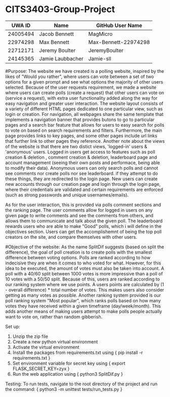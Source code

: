 # CITS3403-Group-Project

| UWA ID   | Name             | GitHub User Name      |
| -------- | ---------------- | --------------------- |
| 24005494 | Jacob Bennett    | MagMicro              |
| 22974298 | Max Bennett      | Max-Bennett-22974298  |
| 22712171 | Jeremy Boulter   | JeremyBoulter         |
| 24145365 | Jamie Laubbacher | Jamie-sll             |

#Purpose:
The website we have created is a polling website, inspired by the likes of "Would you rather", where users can vote between a set of two options for a given prompt and see what options the majority of other users selected. Because of the user requests requirement, we made a website where users can create polls (create a request) that other users can vote on (service a request), with extra user functionality added along the way for easy navigation and greater user interaction. The website layout consists of a variety of different HTML pages dedicated to one particular view, such as login or creation. For navigation, all webpages share the same template that implements a navigation banner that provides butons to go to particular pages and a search bar feature that allows for users to easy search for polls to vote on based on search requirements and filters. Furthermore, the main page provides links to key pages, and some other pages include url links that further link to other pages they reference. Another note about the views of the website is that there are two distict views, 'logged-in' users & 'anonymous' users. Logged in users get access to features such as poll creation & deletion , comment creation & deletion, leaderboard page and account management (seeing their own posts and performace, being able to modify their data). Anonymous users can only search polls and cannot see comments nor create polls nor see leaderboard. if they attempt to do these things, they are redirected to the login page. New users can create new accounts through our creation page and login through the login page, where their credentials are validated and certain requirements are enforced (such as strong passwords and unique usernames/emails).

As for the user interaction, this is provided via polls comment sections and the ranking page. The user comments allow for logged in users on any given page to write comments and see the comments from others, and allows them to communicate and talk about the given poll. The leaderboard rewards users who are able to make "Good" polls, which i will define in the objectives section. Users can get the accomplishemnt of being the top poll creators on the site, and compare themselves with other users.

#Objective of the website:
As the name SplitDif suggests (based on split the difference), the goal of poll creation is to create polls with the smallest difference between voting options. Polls are ranked according to how indecisive they are when it comes to who voted for what. However, for this idea to be executed, the amount of votes must also be taken into account. A poll with a 40/60 split between 1000 votes is more impressive than a poll of 10 votes with a 50/50 split. Because of this, users are ranked according to our ranking system where we use points. A users points are calculated by (1 - overall difference) * total number of votes. This makes users also consider getting as many votes as possible.
Another ranking system provided is our poll ranking system "Most popular", which ranks polls based on how many votes they have received within a given timeframe (day/week/month). This adds another means of making users attempt to make polls people actually want to vote on, rather than random gibberish.

Set up:
1. Unzip the zip file
2. Create a new python virtual environment
3. Activate the virtual environment
4. Install the packages from requirements.txt using { pip install -r requirements.txt }
5. Set environment variable for secret key using { export FLASK_SECRET_KEY=zyx }
6. Run the web application using { python3 SplitDif.py }

Testing:
To run tests, navigate to the root directory of the project and run the command:
{ python3 -m unittest tests/run_tests.py }
